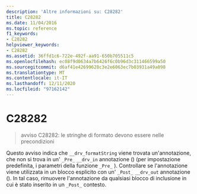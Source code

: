 ```yaml
---
description: 'Altre informazioni su: C28282'
title: C28282
ms.date: 11/04/2016
ms.topic: reference
f1_keywords:
- C28282
helpviewer_keywords:
- C28282
ms.assetid: 36ffd1c6-722e-492f-aa91-650b705511c5
ms.openlocfilehash: ec08f9d0634a7b6426f6c0b96d3c311466599a50
ms.sourcegitcommit: d6af41e42699628c3e2e6063ec7b03931a49a098
ms.translationtype: MT
ms.contentlocale: it-IT
ms.lasthandoff: 12/11/2020
ms.locfileid: "97162142"
---
```

# <a name="c28282"></a>C28282

> avviso C28282: le stringhe di formato devono essere nelle precondizioni

Questo avviso indica che `__drv_formatString` viene trovata un'annotazione, che non si trova in un' `_Pre_` `__drv_in` annotazione () (per impostazione predefinita, i parametri della funzione `_Pre_` ). Controllare se l'annotazione viene utilizzata in un blocco esplicito con un' `_Post_` `__drv_out` annotazione (). In tal caso, rimuovere l'annotazione da qualsiasi blocco di inclusione in cui è stato inserito in un `_Post_` contesto.
